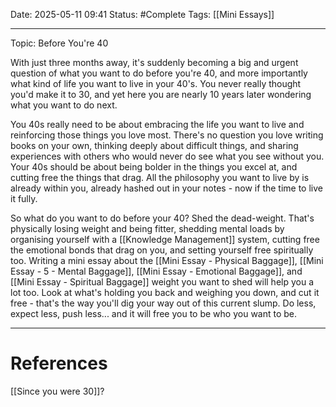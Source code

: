 Date: 2025-05-11 09:41
Status: #Complete 
Tags: [[Mini Essays]]

---
Topic: Before You're 40

With just three months away, it's suddenly becoming a big and urgent question of what you want to do before you're 40, and more importantly what kind of life you want to live in your 40's. You never really thought you'd make it to 30, and yet here you are nearly 10 years later wondering what you want to do next.

You 40s really need to be about embracing the life you want to live and reinforcing those things you love most. There's no question you love writing books on your own, thinking deeply about difficult things, and sharing experiences with others who would never do see what you see without you. Your 40s should be about being bolder in the things you excel at, and cutting free the things that drag. All the philosophy you want to live by is already within you, already hashed out in your notes - now if the time to live it fully. 

So what do you want to do before your 40? Shed the dead-weight. That's physically losing weight and being fitter, shedding mental loads by organising yourself with a [[Knowledge Management]] system, cutting free the emotional bonds that drag on you, and setting yourself free spiritually too. Writing a mini essay about the [[Mini Essay - Physical Baggage]], [[Mini Essay - 5 - Mental Baggage]], [[Mini Essay - Emotional Baggage]], and [[Mini Essay - Spiritual Baggage]] weight you want to shed will help you a lot too. Look at what's holding you back and weighing you down, and cut it free - that's the way you'll dig your way out of this current slump. Do less, expect less, push less... and it will free you to be who you want to be.

---
# References
 [[Since you were 30]]?